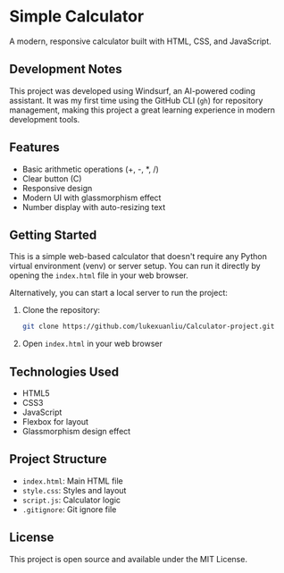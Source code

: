 # Simple Calculator

A modern, responsive calculator built with HTML, CSS, and JavaScript.

## Development Notes

This project was developed using Windsurf, an AI-powered coding assistant. It was my first time using the GitHub CLI (`gh`) for repository management, making this project a great learning experience in modern development tools.

## Features

- Basic arithmetic operations (+, -, *, /)
- Clear button (C)
- Responsive design
- Modern UI with glassmorphism effect
- Number display with auto-resizing text

## Getting Started

This is a simple web-based calculator that doesn't require any Python virtual environment (venv) or server setup. You can run it directly by opening the `index.html` file in your web browser.

Alternatively, you can start a local server to run the project:

1. Clone the repository:
   ```bash
   git clone https://github.com/lukexuanliu/Calculator-project.git
   ```

2. Open `index.html` in your web browser

## Technologies Used

- HTML5
- CSS3
- JavaScript
- Flexbox for layout
- Glassmorphism design effect

## Project Structure

- `index.html`: Main HTML file
- `style.css`: Styles and layout
- `script.js`: Calculator logic
- `.gitignore`: Git ignore file

## License

This project is open source and available under the MIT License.
